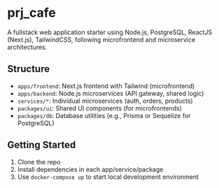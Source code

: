 # prj_cafe

A fullstack web application starter using Node.js, PostgreSQL, ReactJS (Next.js), TailwindCSS, following microfrontend and microservice architectures.

## Structure

- `apps/frontend`: Next.js frontend with Tailwind (microfrontend)
- `apps/backend`: Node.js microservices (API gateway, shared logic)
- `services/*`: Individual microservices (auth, orders, products)
- `packages/ui`: Shared UI components (for microfrontends)
- `packages/db`: Database utilities (e.g., Prisma or Sequelize for PostgreSQL)

## Getting Started

1. Clone the repo
2. Install dependencies in each app/service/package
3. Use `docker-compose up` to start local development environment
